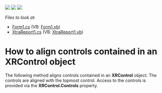 <!-- default badges list -->
![](https://img.shields.io/endpoint?url=https://codecentral.devexpress.com/api/v1/VersionRange/128598401/12.2.4%2B)
[![](https://img.shields.io/badge/Open_in_DevExpress_Support_Center-FF7200?style=flat-square&logo=DevExpress&logoColor=white)](https://supportcenter.devexpress.com/ticket/details/E128)
[![](https://img.shields.io/badge/📖_How_to_use_DevExpress_Examples-e9f6fc?style=flat-square)](https://docs.devexpress.com/GeneralInformation/403183)
<!-- default badges end -->
<!-- default file list -->
*Files to look at*:

* [Form1.cs](./CS/Form1.cs) (VB: [Form1.vb](./VB/Form1.vb))
* [XtraReport1.cs](./CS/XtraReport1.cs) (VB: [XtraReport1.vb](./VB/XtraReport1.vb))
<!-- default file list end -->
# How to align controls contained in an XRControl object


<p>The following method aligns controls contained in an <strong>XRControl</strong> object. The controls are aligned with the topmost control. Access to the controls is provided via the <strong>XRControl.Controls</strong> property.</p>

<br/>


